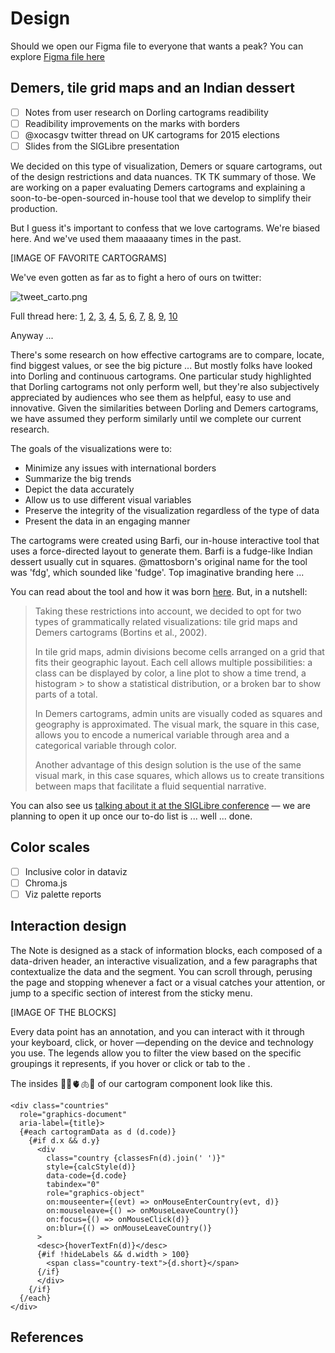 # Design
Should we open our Figma file to everyone that wants a peak? You can explore [Figma file here](https://www.figma.com/file/majnnQyQupv1DO3rtgAtJP/UNEP-Air-Pollution-Action-Note?node-id=0%3A1)


## Demers, tile grid maps and an Indian dessert
- [ ] Notes from user research on Dorling cartograms readibility
- [ ] Readibility improvements on the marks with borders
- [ ] @xocasgv twitter thread on UK cartograms for 2015 elections
- [ ] Slides from the SIGLibre presentation

We decided on this type of visualization, Demers or square cartograms, out of the design restrictions and data nuances. TK TK summary of those. We are working on a paper evaluating Demers cartograms and explaining a soon-to-be-open-sourced in-house tool that we develop to simplify their production.

But I guess it's important to confess that we love cartograms. We're biased here. And we've used them maaaaany times in the past.

[IMAGE OF FAVORITE CARTOGRAMS]

We've even gotten as far as to fight a hero of ours on twitter:

![tweet_carto.png](https://twitter.com/xocasgv/status/747784201412370432)

Full thread here: [1](https://twitter.com/xocasgv/status/747784201412370432), [2](https://twitter.com/xocasgv/status/747784391909269506), [3](https://twitter.com/xocasgv/status/747784639440248832), [4](https://twitter.com/xocasgv/status/747784881908776960), [5](https://twitter.com/xocasgv/status/747785136951857152), [6](https://twitter.com/xocasgv/status/747785410273652737), [7](https://twitter.com/xocasgv/status/747785637554577409), [8](https://twitter.com/xocasgv/status/747785902852706309), [9](https://twitter.com/xocasgv/status/747786142414573569), [10](https://twitter.com/xocasgv/status/747786388548943872) 

Anyway ... 

There's some research on how effective cartograms are to compare, locate, find biggest values, or see the big picture ... But mostly folks have looked into Dorling and continuous cartograms. One particular study highlighted that Dorling cartograms not only perform well, but they're also subjectively appreciated by audiences who see them as helpful, easy to use and innovative. Given the similarities between Dorling and Demers cartograms, we have assumed they perform similarly until we complete our current research.

The goals of the visualizations were to:
* Minimize any issues with international borders
* Summarize the big trends
* Depict the data accurately
* Allow us to use different visual variables
* Preserve the integrity of the visualization regardless of the type of data
* Present the data in an engaging manner

The cartograms were created using Barfi, our in-house interactive tool that uses a force-directed layout to generate them. Barfi is a fudge-like Indian dessert usually cut in squares. @mattosborn's original name for the tool was 'fdg', which sounded like 'fudge'. Top imaginative branding here ...

You can read about the tool and how it was born [here](tktkt). But, in a nutshell:  

> Taking these restrictions into account, we decided to opt for two types of grammatically related  visualizations: tile grid maps and Demers cartograms (Bortins et al., 2002).
> 
> In tile grid maps, admin divisions become cells arranged on a grid that fits their geographic layout. Each cell allows multiple possibilities: a class can be displayed by color, a line plot to show a time trend, a histogram > to show a statistical distribution, or a broken bar to show parts of a total.
> 
> In Demers cartograms, admin units are visually coded as squares and geography is approximated. The visual mark, the square in this case, allows you to encode a numerical variable through area and a categorical variable through color.
> 
> Another advantage of this design solution is the use of the same visual mark, in this case squares, which allows us to create transitions between maps that facilitate a fluid sequential narrative.

You can also see us [talking about it at the SIGLibre conference](http://diobma.udg.edu/handle/10256.1/6776) — we are planning to open it up once our to-do list is ... well ... done.

## Color scales
- [ ] Inclusive color in dataviz
- [ ] Chroma.js
- [ ] Viz palette reports

## Interaction design
The Note is designed as a stack of information blocks, each composed of a data-driven header, an interactive visualization, and a few paragraphs that contextualize the data and the segment. You can scroll through, perusing the page and stopping whenever a fact or a visual catches your attention, or jump to a specific section of interest from the sticky menu.

[IMAGE OF THE BLOCKS]

Every data point has an annotation, and you can interact with it through your keyboard, click, or hover —depending on the device and technology you use. The legends allow you to filter the view based on the specific groupings it represents, if you hover or click or tab to the .

The insides 🔪🧠🫀🫁😱 of our cartogram component look like this.

````svelte
<div class="countries"
  role="graphics-document"
  aria-label={title}>
  {#each cartogramData as d (d.code)}
    {#if d.x && d.y}
      <div
        class="country {classesFn(d).join(' ')}"
        style={calcStyle(d)}
        data-code={d.code}
        tabindex="0"
        role="graphics-object"
        on:mouseenter={(evt) => onMouseEnterCountry(evt, d)}
        on:mouseleave={() => onMouseLeaveCountry()}
        on:focus={() => onMouseClick(d)}
        on:blur={() => onMouseLeaveCountry()}
      >
      <desc>{hoverTextFn(d)}</desc>
      {#if !hideLabels && d.width > 100}
        <span class="country-text">{d.short}</span>
      {/if}
      </div>
    {/if}
  {/each}
</div>
````

## References
